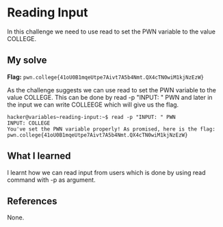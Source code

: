 # Reading Input 

In this challenge we need to use read to set the PWN variable to the value COLLEGE.

## My solve
**Flag:** `pwn.college{41oU0B1mqeUtpe7Aivt7A5b4Nmt.QX4cTN0wiM1kjNzEzW}`

As the challenge suggests we can use read to set the PWN variable to the value COLLEGE. This can be done by 
read -p "INPUT: " PWN and later in the input we can write COLLEEGE which will give us the flag.

```
hacker@variables~reading-input:~$ read -p "INPUT: " PWN
INPUT: COLLEGE
You've set the PWN variable properly! As promised, here is the flag:
pwn.college{41oU0B1mqeUtpe7Aivt7A5b4Nmt.QX4cTN0wiM1kjNzEzW}
```

## What I learned

I learnt how we can read input from users which is done by using read command with -p as argument.

## References 
None.
